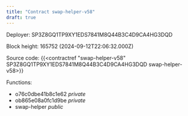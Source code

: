 ```yaml
---
title: "Contract swap-helper-v58"
draft: true
---
```

Deployer: SP3Z8GQ1TP9XY1EDS7841M8Q44B3C4D9CA4HG3DQD


 



Block height: 165752 (2024-09-12T22:06:32.000Z)

Source code: {{<contractref "swap-helper-v58" SP3Z8GQ1TP9XY1EDS7841M8Q44B3C4D9CA4HG3DQD swap-helper-v58>}}

Functions:

* o76c0dbe41b8c1e62 _private_
* ob865e08a0fc1d9be _private_
* swap-helper _public_
